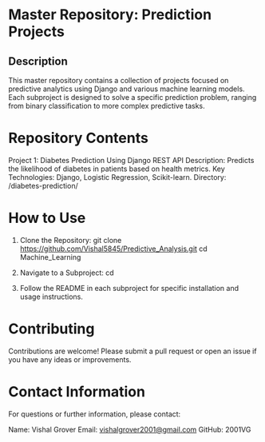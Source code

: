 # Master Repository: Prediction Projects

## Description
This master repository contains a collection of projects focused on predictive analytics using Django and various machine learning models. Each subproject is designed to solve a specific prediction problem, ranging from binary classification to more complex predictive tasks.

# Repository Contents
Project 1: Diabetes Prediction Using Django REST API
Description: Predicts the likelihood of diabetes in patients based on health metrics.
Key Technologies: Django, Logistic Regression, Scikit-learn.
Directory: /diabetes-prediction/

# How to Use
1. Clone the Repository:
git clone https://github.com/Vishal5845/Predictive_Analysis.git
cd Machine_Learning

2. Navigate to a Subproject:
cd 

3. Follow the README in each subproject for specific installation and usage instructions.

# Contributing
Contributions are welcome! Please submit a pull request or open an issue if you have any ideas or improvements.

# Contact Information
For questions or further information, please contact:

Name: Vishal Grover
Email: vishalgrover2001@gmail.com
GitHub: 2001VG

